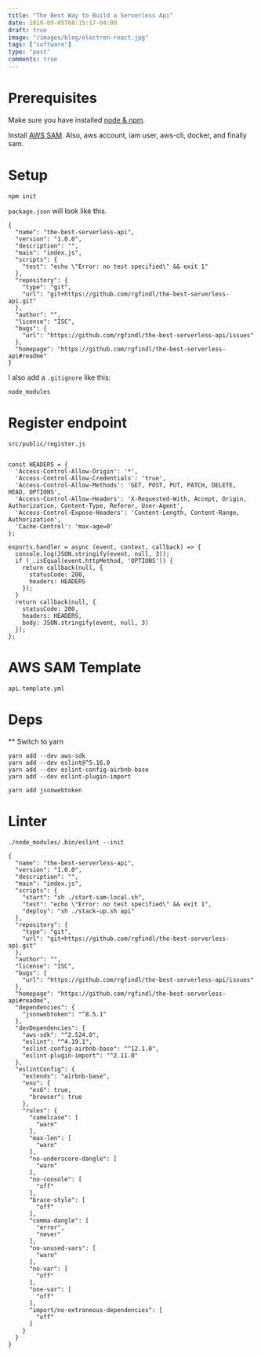 ```yaml
---
title: "The Best Way to Build a Serverless Api"
date: 2019-09-05T08:15:17-04:00
draft: true
image: "/images/blog/electron-react.jpg"
tags: ["software"]
type: "post"
comments: true
---
```


# Prerequisites   
Make sure you have installed [node & npm](https://nodejs.org).

Install [AWS SAM](https://docs.aws.amazon.com/serverless-application-model/latest/developerguide/serverless-sam-cli-install.html).  Also, aws account, iam user, aws-cli, docker, and finally sam.

# Setup
```
npm init
```

`package.json` will look like this.
```
{
  "name": "the-best-serverless-api",
  "version": "1.0.0",
  "description": "",
  "main": "index.js",
  "scripts": {
    "test": "echo \"Error: no test specified\" && exit 1"
  },
  "repository": {
    "type": "git",
    "url": "git+https://github.com/rgfindl/the-best-serverless-api.git"
  },
  "author": "",
  "license": "ISC",
  "bugs": {
    "url": "https://github.com/rgfindl/the-best-serverless-api/issues"
  },
  "homepage": "https://github.com/rgfindl/the-best-serverless-api#readme"
}
```

I also add a `.gitignore` like this:
```
node_modules
```

# Register endpoint
`src/public/register.js`
```

const HEADERS = {
  'Access-Control-Allow-Origin': '*',
  'Access-Control-Allow-Credentials': 'true',
  'Access-Control-Allow-Methods': 'GET, POST, PUT, PATCH, DELETE, HEAD, OPTIONS',
  'Access-Control-Allow-Headers': 'X-Requested-With, Accept, Origin, Authorization, Content-Type, Referer, User-Agent',
  'Access-Control-Expose-Headers': 'Content-Length, Content-Range, Authorization',
  'Cache-Control': 'max-age=0'
};

exports.handler = async (event, context, callback) => {
  console.log(JSON.stringify(event, null, 3));
  if (_.isEqual(event.httpMethod, 'OPTIONS')) {
    return callback(null, {
      statusCode: 200,
      headers: HEADERS
    });
  }
  return callback(null, {
    statusCode: 200,
    headers: HEADERS,
    body: JSON.stringify(event, null, 3)
  });
};
```

# AWS SAM Template
`api.template.yml`


# Deps

** Switch to yarn

```
yarn add --dev aws-sdk
yarn add --dev eslint@^5.16.0
yarn add --dev eslint-config-airbnb-base
yarn add --dev eslint-plugin-import
```

```
yarn add jsonwebtoken
```

# Linter

```
./node_modules/.bin/eslint --init
```


```
{
  "name": "the-best-serverless-api",
  "version": "1.0.0",
  "description": "",
  "main": "index.js",
  "scripts": {
    "start": "sh ./start-sam-local.sh",
    "test": "echo \"Error: no test specified\" && exit 1",
    "deploy": "sh ./stack-up.sh api"
  },
  "repository": {
    "type": "git",
    "url": "git+https://github.com/rgfindl/the-best-serverless-api.git"
  },
  "author": "",
  "license": "ISC",
  "bugs": {
    "url": "https://github.com/rgfindl/the-best-serverless-api/issues"
  },
  "homepage": "https://github.com/rgfindl/the-best-serverless-api#readme",
  "dependencies": {
    "jsonwebtoken": "^8.5.1"
  },
  "devDependencies": {
    "aws-sdk": "^2.524.0",
    "eslint": "^4.19.1",
    "eslint-config-airbnb-base": "^12.1.0",
    "eslint-plugin-import": "^2.11.0"
  },
  "eslintConfig": {
    "extends": "airbnb-base",
    "env": {
      "es6": true,
      "browser": true
    },
    "rules": {
      "camelcase": [
        "warn"
      ],
      "max-len": [
        "warn"
      ],
      "no-underscore-dangle": [
        "warn"
      ],
      "no-console": [
        "off"
      ],
      "brace-style": [
        "off"
      ],
      "comma-dangle": [
        "error",
        "never"
      ],
      "no-unused-vars": [
        "warn"
      ],
      "no-var": [
        "off"
      ],
      "one-var": [
        "off"
      ],
      "import/no-extraneous-dependencies": [
        "off"
      ]
    }
  }
}
```

